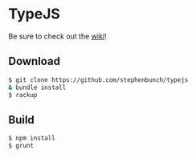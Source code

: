 # TypeJS

Be sure to check out the [wiki](../../wiki)!

## Download

```bash
$ git clone https://github.com/stephenbunch/typejs
& bundle install
$ rackup
```

## Build
```bash
$ npm install
$ grunt
```
